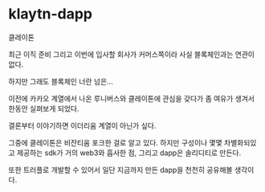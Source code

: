 # klaytn-dapp
클레이톤

최근 이직 준비 그리고 이번에 입사할 회사가 커머스쪽이라 사실 블록체인과는 연관이 없다.

하지만 그래도 블록체인 너란 넘은...

이전에 카카오 계열에서 나온 루니버스와 클레이톤에 관심을 갖다가 좀 여유가 생겨서 한동안 실펴보게 되었다.

결론부터 이야기하면 이더리움 계열이 아닌가 싶다.

그중에 클레이톤은 비잔티움 포크한 걸로 알고 있다. 하지만 구성이나 몇몇 차별화되있고 제공하는 sdk가 거의 web3와 흡사한 점, 그리고 dapp은 솔리디티로 만든다.

또한 트러플로 개발할 수 있어서 일단 지금까지 만든 dapp을 천천히 공유해볼 생각이다.
